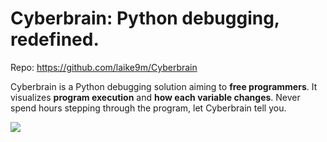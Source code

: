 # Cyberbrain: Python debugging, **redefined**.

Repo: https://github.com/laike9m/Cyberbrain

Cyberbrain is a Python debugging solution aiming to **free programmers**. It visualizes **program execution** and **how each variable changes**. Never spend hours stepping through the program, let Cyberbrain tell you.

![](https://github.com/laike9m/Cyberbrain/docs/images/p1.png)